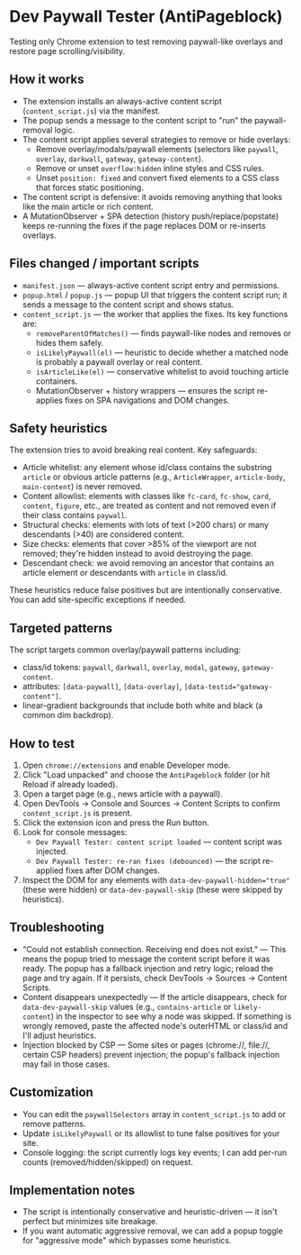 # Dev Paywall Tester (AntiPageblock)

Testing only Chrome extension to test removing paywall-like overlays and restore page scrolling/visibility.

## How it works 

- The extension installs an always-active content script (`content_script.js`) via the manifest.
- The popup sends a message to the content script to "run" the paywall-removal logic.
- The content script applies several strategies to remove or hide overlays:
	- Remove overlay/modals/paywall elements (selectors like `paywall`, `overlay`, `darkwall`, `gateway`, `gateway-content`).
	- Remove or unset `overflow:hidden` inline styles and CSS rules.
	- Unset `position: fixed` and convert fixed elements to a CSS class that forces static positioning.
- The content script is defensive: it avoids removing anything that looks like the main article or rich content.
- A MutationObserver + SPA detection (history push/replace/popstate) keeps re-running the fixes if the page replaces DOM or re-inserts overlays.

## Files changed / important scripts

- `manifest.json` — always-active content script entry and permissions.
- `popup.html` / `popup.js` — popup UI that triggers the content script run; it sends a message to the content script and shows status.
- `content_script.js` — the worker that applies the fixes. Its key functions are:
	- `removeParentOfMatches()` — finds paywall-like nodes and removes or hides them safely.
	- `isLikelyPaywall(el)` — heuristic to decide whether a matched node is probably a paywall overlay or real content.
	- `isArticleLike(el)` — conservative whitelist to avoid touching article containers.
	- MutationObserver + history wrappers — ensures the script re-applies fixes on SPA navigations and DOM changes.

## Safety heuristics 

The extension tries to avoid breaking real content. Key safeguards:

- Article whitelist: any element whose id/class contains the substring `article` or obvious article patterns (e.g., `ArticleWrapper`, `article-body`, `main-content`) is never removed.
- Content allowlist: elements with classes like `fc-card`, `fc-show`, `card`, `content`, `figure`, etc., are treated as content and not removed even if their class contains `paywall`.
- Structural checks: elements with lots of text (>200 chars) or many descendants (>40) are considered content.
- Size checks: elements that cover >85% of the viewport are not removed; they're hidden instead to avoid destroying the page.
- Descendant check: we avoid removing an ancestor that contains an article element or descendants with `article` in class/id.

These heuristics reduce false positives but are intentionally conservative. You can add site-specific exceptions if needed.

## Targeted patterns

The script targets common overlay/paywall patterns including:
- class/id tokens: `paywall`, `darkwall`, `overlay`, `modal`, `gateway`, `gateway-content`.
- attributes: `[data-paywall]`, `[data-overlay]`, `[data-testid="gateway-content"]`.
- linear-gradient backgrounds that include both white and black (a common dim backdrop).

## How to test 

1. Open `chrome://extensions` and enable Developer mode.
2. Click "Load unpacked" and choose the `AntiPageblock` folder (or hit Reload if already loaded).
3. Open a target page (e.g., news article with a paywall).
4. Open DevTools → Console and Sources → Content Scripts to confirm `content_script.js` is present.
5. Click the extension icon and press the Run button.
6. Look for console messages:
	 - `Dev Paywall Tester: content script loaded` — content script was injected.
	 - `Dev Paywall Tester: re-ran fixes (debounced)` — the script re-applied fixes after DOM changes.
7. Inspect the DOM for any elements with `data-dev-paywall-hidden="true"` (these were hidden) or `data-dev-paywall-skip` (these were skipped by heuristics).

## Troubleshooting

- "Could not establish connection. Receiving end does not exist." — This means the popup tried to message the content script before it was ready. The popup has a fallback injection and retry logic; reload the page and try again. If it persists, check DevTools → Sources → Content Scripts.
- Content disappears unexpectedly — If the article disappears, check for `data-dev-paywall-skip` values (e.g., `contains-article` or `likely-content`) in the inspector to see why a node was skipped. If something is wrongly removed, paste the affected node's outerHTML or class/id and I'll adjust heuristics.
- Injection blocked by CSP — Some sites or pages (chrome://, file://, certain CSP headers) prevent injection; the popup's fallback injection may fail in those cases.

## Customization

- You can edit the `paywallSelectors` array in `content_script.js` to add or remove patterns.
- Update `isLikelyPaywall` or its allowlist to tune false positives for your site.
- Console logging: the script currently logs key events; I can add per-run counts (removed/hidden/skipped) on request.

## Implementation notes

- The script is intentionally conservative and heuristic-driven — it isn't perfect but minimizes site breakage.
- If you want automatic aggressive removal, we can add a popup toggle for "aggressive mode" which bypasses some heuristics.

